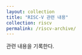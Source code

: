 ```yaml
---
layout: collection
title: "RISC-V 관련 내용"
collection: riscv
permalink: /riscv-archive/
---
```

관련 내용을 기록한다. 